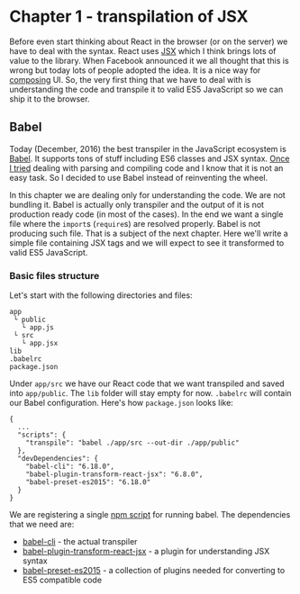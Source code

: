 # Chapter 1 - transpilation of JSX

Before even start thinking about React in the browser (or on the server) we have to deal with the syntax. React uses [JSX](https://facebook.github.io/react/docs/jsx-in-depth.html) which I think brings lots of value to the library. When Facebook announced it we all thought that this is wrong but today lots of people adopted the idea. It is a nice way for [composing](https://github.com/krasimir/react-in-patterns/tree/master/patterns/composition) UI. So, the very first thing that we have to deal with is understanding the code and transpile it to valid ES5 JavaScript so we can ship it to the browser.

## Babel

Today (December, 2016) the best transpiler in the JavaScript ecosystem is [Babel](https://babeljs.io). It supports tons of stuff including ES6 classes and JSX syntax. [Once I tried](https://github.com/krasimir/cssx) dealing with parsing and compiling code and I know that it is not an easy task. So I decided to use Babel instead of reinventing the wheel.

In this chapter we are dealing only for understanding the code. We are not bundling it. Babel is actually only transpiler and the output of it is not production ready code (in most of the cases). In the end we want a single file where the `import`s (`require`s) are resolved properly. Babel is not producing such file. That is a subject of the next chapter. Here we'll write a simple file containing JSX tags and we will expect to see it transformed to valid ES5 JavaScript.

### Basic files structure

Let's start with the following directories and files:

```
app
 └ public
   └ app.js
 └ src
   └ app.jsx
lib
.babelrc
package.json
```

Under `app/src` we have our React code that we want transpiled and saved into `app/public`. The `lib` folder will stay empty for now. `.babelrc` will contain our Babel configuration. Here's how `package.json` looks like:

```
{
  ...
  "scripts": {
    "transpile": "babel ./app/src --out-dir ./app/public"
  },
  "devDependencies": {
    "babel-cli": "6.18.0",
    "babel-plugin-transform-react-jsx": "6.8.0",
    "babel-preset-es2015": "6.18.0"
  }
}
```

We are registering a single [npm script](https://docs.npmjs.com/misc/scripts) for running babel. The dependencies that we need are:

* [babel-cli](https://babeljs.io/docs/usage/cli/) - the actual transpiler
* [babel-plugin-transform-react-jsx](https://babeljs.io/docs/plugins/transform-react-jsx/) - a plugin for understanding JSX syntax
* [babel-preset-es2015](https://babeljs.io/docs/plugins/preset-es2015/) - a collection of plugins needed for converting to ES5 compatible code
